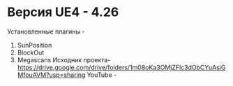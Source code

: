 # Версия UE4 - 4.26
Установленные плагины - 
1. SunPosition
2. BlockOut
3. Megascans
Исходник проекта- https://drive.google.com/drive/folders/1m08oKa3OMjZFlc3dObCYuAsiGMfouAVM?usp=sharing
YouTube  - 
